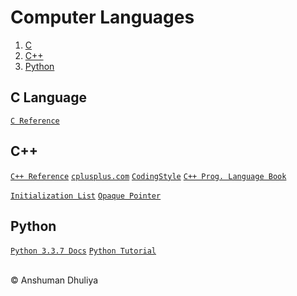 Computer Languages
=========================

1. [C](#clanguage)
2. [C++](#cpp)
3. [Python](#python)


C Language
---------------------
[`C Reference`](https://en.cppreference.com/w/c/language)

C++
--------
[`C++ Reference`](https://en.cppreference.com/w/cpp/language)
[`cplusplus.com`](http://www.cplusplus.com/)
[`CodingStyle`](http://www.yolinux.com/TUTORIALS/LinuxTutorialC++CodingStyle.html)
[`C++ Prog. Language Book`](../../mydata/remote/learning-resources/languages-formal/cpp/Straustrup4th.pdf)

[`Initialization List`](http://forums.codeguru.com/showthread.php?464084-C-General-What-is-the-initialization-list-and-why-should-I-use-it)
[`Opaque Pointer`](https://en.wikipedia.org/wiki/Opaque_pointer#C++)

Python
-------------------
[`Python 3.3.7 Docs`](https://docs.python.org/3.3/)
[`Python Tutorial`](https://docs.python.org/3/tutorial/)


<div class="footer">
<br/>
&copy; Anshuman Dhuliya
<br/>
</div>

